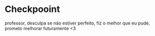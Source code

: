 # Checkpooint
professor, desculpa se não estiver perfeito, fiz o melhor que eu pude, prometo melhorar futuramente <3 
